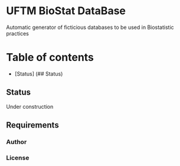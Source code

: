 # UFTM BioStat DataBase

Automatic generator of ficticious databases to be used in Biostatistic practices

Table of contents
==========
<!--ts-->
   * [Status] (## Status)
<!--te-->

## Status

Under construction

## Requirements

### Author

### License
